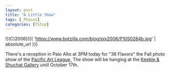 ```yaml
---
layout: post
title: "A Little Show"
tags: [_Phase1]
categories: [fStop]
---
```



![(C)2006]({{ 'https://www.botzilla.com/blog/pix2006/P1050284b.jpg' | absolute_url }})


There's a reception in Palo Alto at 3PM today for "36 Flavors" the Fall photo show of the <a href="http://www.pacificartleage.org/">Pacific Art League.</a> The show will be hanging at the <a href="http://www.kspphoto.com/"> Keeble & Shuchat Gallery</a> until October 17th.
